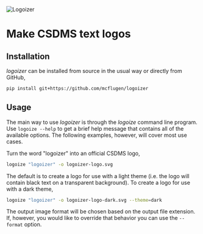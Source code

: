 ![Logoizer][logoizer-logo]

[logoizer-logo]: https://raw.githubusercontent.com/mcflugen/logoizer/main/docs/_static/logoizer-logo-light.svg

# Make CSDMS text logos

## Installation

*logoizer* can be installed from source in the usual way or directly from GitHub,

```bash
pip install git+https://github.com/mcflugen/logoizer
```

## Usage

The main way to use *logoizer* is through the *logoize* command line program.
Use `logoize --help` to get a brief help message that contains all of the
available options. The following examples, however, will cover most use cases.

Turn the word "logoizer" into an official CSDMS logo,

```bash
logoize "logoizer" -o logoizer-logo.svg
```

The default is to create a logo for use with a light theme (i.e. the logo
will contain black text on a transparent background). To create a logo for
use with a dark theme,

```bash
logoize "logoizer" -o logoizer-logo-dark.svg --theme=dark
```

The output image format will be chosen based on the output file extension. If,
however, you would like to override that behavior you can use the `--format`
option.
